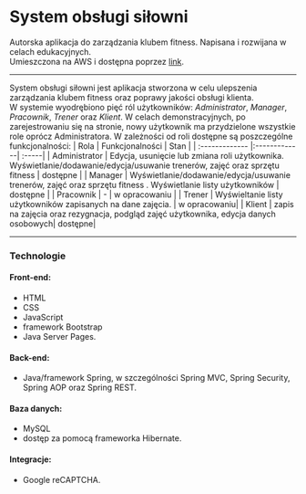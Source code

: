 # System obsługi siłowni
Autorska aplikacja do zarządzania klubem fitness. Napisana i rozwijana w celach edukacyjnych.<br/>
Umieszczona na AWS i dostępna poprzez [link](http://mygymapp-env.eba-jpprh8un.eu-central-1.elasticbeanstalk.com/).
***
System obsługi siłowni jest aplikacja stworzona w celu ulepszenia zarządzania klubem fitness oraz poprawy jakości obsługi klienta.<br/>
W systemie wyodrębiono pięć ról użytkowników: *Administrator*, *Manager*, *Pracownik*, *Trener* oraz *Klient*. W celach demonstracyjnych, po zarejestrowaniu się na stronie, nowy użytkownik ma przydzielone wszystkie role oprócz Administratora. W zależności od roli dostępne są poszczególne funkcjonalności: 
| Rola       | Funkcjonalności          | Stan  |
| :------------- |:-------------| :-----|
| Administrator  | Edycja, usunięcie lub zmiana roli użytkownika. Wyświetlanie/dodawanie/edycja/usuwanie trenerów, zajęć oraz sprzętu fitness | dostępne |
| Manager      | Wyświetlanie/dodawanie/edycja/usuwanie trenerów, zajęć oraz sprzętu fitness . Wyświetlanie listy użytkowników    |  dostępne  |
| Pracownik | -     |    w opracowaniu |
| Trener | Wyświeltanie listy użytkowników zapisanych na dane zajęcia. |   w opracowaniu|
| Klient | zapis na zajęcia oraz rezygnacja, podgląd zajęć użytkownika, edycja danych osobowych|   dostępne|

***
### Technologie
#### __Front-end__: 
* HTML
* CSS
* JavaScript
* framework Bootstrap
* Java Server Pages. <br/>
#### __Back-end__: 
* Java/framework Spring,  w szczególności Spring MVC, Spring Security, Spring AOP oraz Spring REST.<br/>
#### __Baza danych__: 
* MySQL 
* dostęp za pomocą frameworka Hibernate. <br/>
#### __Integracje__:
* Google reCAPTCHA.